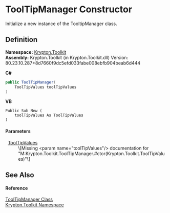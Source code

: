 # ToolTipManager Constructor


Initialize a new instance of the TooltipManager class.



## Definition
**Namespace:** <a href="79d2eac2-21f4-54ff-7552-b20c33c30600.md">Krypton.Toolkit</a>  
**Assembly:** Krypton.Toolkit (in Krypton.Toolkit.dll) Version: 80.23.10.287+8d7660f9dc5efd033fabe008ebfb904beab6d444

**C#**
``` C#
public ToolTipManager(
	ToolTipValues toolTipValues
)
```
**VB**
``` VB
Public Sub New ( 
	toolTipValues As ToolTipValues
)
```



#### Parameters
<dl><dt>  <a href="84b4469f-b28c-acb3-3436-ed4de441d8b4.md">ToolTipValues</a></dt><dd>\[Missing &lt;param name="toolTipValues"/&gt; documentation for "M:Krypton.Toolkit.ToolTipManager.#ctor(Krypton.Toolkit.ToolTipValues)"\]</dd></dl>

## See Also


#### Reference
<a href="a3ab60b6-fe99-e139-01ee-7869073e5f5e.md">ToolTipManager Class</a>  
<a href="79d2eac2-21f4-54ff-7552-b20c33c30600.md">Krypton.Toolkit Namespace</a>  
